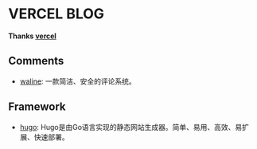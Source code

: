 # VERCEL BLOG

**Thanks [vercel](https://vercel.com)**

## Comments
- [waline](./comments/waline/): 一款简洁、安全的评论系统。

## Framework
- [hugo](./framework/hugo): Hugo是由Go语言实现的静态网站生成器。简单、易用、高效、易扩展、快速部署。
